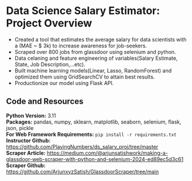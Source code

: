 # Data Science Salary Estimator: Project Overview
* Created a tool that estimates the average salary for data scientists with a (MAE ~ $ 3k) to increase awareness for job-seekers.
* Scraped over 800 jobs from glassdoor using selenium and python.
* Data celaning and feature engineering of variables(Salary Estimate, State, Job Description,...etc).
* Built machine learning models(Linear, Lasso, RandomForest) and optimized them using GridSearchCV to attain best results.
* Productionize our model using Flask API.

## Code and Resources
**Python Version:** 3.11                                                                                                                                                                                                                         
**Packages:** pandas, numpy, sklearn, matplotlib, seaborn, selenium, flask, json, pickle                                                                                                                                                         
**For Web Framework Requirements:** ```pip install -r requirements.txt```                                                                                                                                                                        
**Instructor Github:** https://github.com/PlayingNumbers/ds_salary_proj/tree/master                                                                                                                                                             
**Scraper Article:** https://medium.com/@arjunsatishwork/making-a-glassdoor-web-scraper-with-python-and-selenium-2024-ed89ec5d3c61                                                                                                               
**Scraper Github:** https://github.com/ArjunxyzSatish/GlassdoorScraper/tree/main                                                                                                                                                                 






